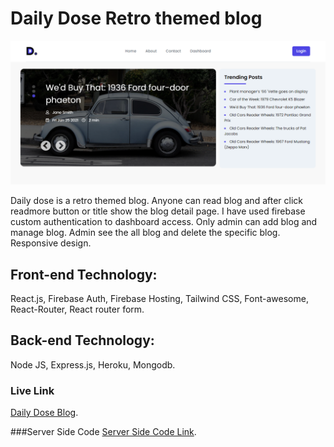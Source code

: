# Daily Dose Retro themed blog
![Project Image](daily-dose-blog.png)

Daily dose is a retro themed blog. Anyone can read blog and after click readmore button or title show the blog detail page. I have used firebase custom authentication to dashboard access. Only admin can add blog and manage blog. Admin see the all blog and delete the specific blog. Responsive design.

## Front-end Technology: 
React.js, Firebase Auth, Firebase Hosting, Tailwind CSS, Font-awesome, React-Router, React router form.

## Back-end Technology: 
Node JS, Express.js, Heroku, Mongodb.

### Live Link
[Daily Dose Blog](https://daily-dose-blog.web.app/).

###Server Side Code
[Server Side Code Link](https://github.com/shmanik14/blog-with-react-server).
